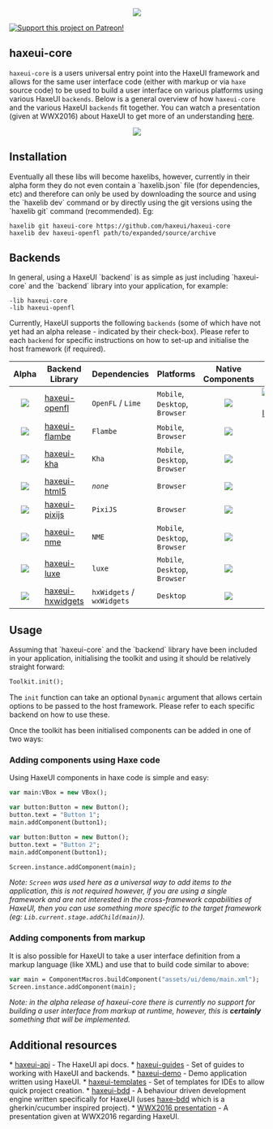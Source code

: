 <p align="center">
  <img src="https://dl.dropboxusercontent.com/u/26678671/haxeui2-warning.png"/>
</p>

<a href="https://www.patreon.com/haxeui"><img src="https://dl.dropboxusercontent.com/u/26678671/patreon_button.png" title="Support this project on Patreon!"/></a>

<h2>haxeui-core</h2>

`haxeui-core` is a users universal entry point into the HaxeUI framework and allows for the same user interface code (either with markup or via `haxe` source code) to be used to build a user interface on various platforms using various HaxeUI `backends`. Below is a general overview of how `haxeui-core` and the various HaxeUI `backends` fit together. You can watch a presentation (given at WWX2016) about HaxeUI to get more of an understanding <a href="https://www.youtube.com/watch?v=L8J8qrR2VSg&feature=youtu.be">here</a>.

<p align="center">
  <img src="https://dl.dropboxusercontent.com/u/26678671/haxeui-overview.png"/>
</p>

<h2>Installation</h2>
Eventually all these libs will become haxelibs, however, currently in their alpha form they do not even contain a `haxelib.json` file (for dependencies, etc) and therefore can only be used by downloading the source and using the `haxelib dev` command or by directly using the git versions using the `haxelib git` command (recommended). Eg:

```
haxelib git haxeui-core https://github.com/haxeui/haxeui-core
haxelib dev haxeui-openfl path/to/expanded/source/archive
```


<h2>Backends</h2>
In general, using a HaxeUI `backend` is as simple as just including `haxeui-core` and the `backend` library into your application, for example:

```
-lib haxeui-core
-lib haxeui-openfl
```

Currently, HaxeUI supports the following `backends` (some of which have not yet had an alpha release - indicated by their check-box). Please refer to each `backend` for specific instructions on how to set-up and initialise the host framework (if required).

| Alpha             | Backend Library                   | Dependencies        | Platforms | Native Components | CI |
| :-------------: | -----------------------| ----------------- | ----- | :---: | :---: |
| <img src="https://dl.dropboxusercontent.com/u/26678671/tick.png"> | <a href="https://github.com/haxeui/haxeui-openfl">haxeui-openfl</a> | `OpenFL` / `Lime` | `Mobile`, `Desktop`, `Browser` | <img src="https://dl.dropboxusercontent.com/u/26678671/cross.png"> | [![Build Status linux/osx](https://img.shields.io/travis/haxeui/haxeui-openfl/master.svg?maxAge=2592000?style=plastic)](https://travis-ci.org/haxeui/haxeui-openfl) |
| <img src="https://dl.dropboxusercontent.com/u/26678671/tick.png"> | <a href="https://github.com/haxeui/haxeui-flambe">haxeui-flambe</a> | `Flambe` | `Mobile`, `Browser` | <img src="https://dl.dropboxusercontent.com/u/26678671/cross.png"> | `n/a` |
| <img src="https://dl.dropboxusercontent.com/u/26678671/cross.png"> | <a href="https://github.com/haxeui/haxeui-kha">haxeui-kha</a> | `Kha` | `Mobile`, `Desktop`, `Browser` | <img src="https://dl.dropboxusercontent.com/u/26678671/cross.png"> | `n/a` |
| <img src="https://dl.dropboxusercontent.com/u/26678671/tick.png"> | <a href="https://github.com/haxeui/haxeui-html5">haxeui-html5</a> | _`none`_ | `Browser` | <img src="https://dl.dropboxusercontent.com/u/26678671/tick.png"> | `n/a` |
| <img src="https://dl.dropboxusercontent.com/u/26678671/tick.png"> | <a href="https://github.com/haxeui/haxeui-pixijs">haxeui-pixijs</a> | `PixiJS` | `Browser` | <img src="https://dl.dropboxusercontent.com/u/26678671/cross.png"> | `n/a` |
| <img src="https://dl.dropboxusercontent.com/u/26678671/cross.png"> | <a href="https://github.com/haxeui/haxeui-nme">haxeui-nme</a> | `NME` | `Mobile`, `Desktop`, `Browser` | <img src="https://dl.dropboxusercontent.com/u/26678671/cross.png"> | `n/a` |
| <img src="https://dl.dropboxusercontent.com/u/26678671/cross.png"> | <a href="https://github.com/haxeui/haxeui-luxe">haxeui-luxe</a> | `luxe` | `Mobile`, `Desktop`, `Browser` | <img src="https://dl.dropboxusercontent.com/u/26678671/cross.png"> | `n/a` |
| <img src="https://dl.dropboxusercontent.com/u/26678671/cross.png"> | <a href="https://github.com/haxeui/haxeui-hxwidgets">haxeui-hxwidgets</a> | `hxWidgets` / `wxWidgets` | `Desktop` | <img src="https://dl.dropboxusercontent.com/u/26678671/tick.png"> | `n/a` |

<h2>Usage</h2>
Assuming that `haxeui-core` and the `backend` library have been included in your application, initialising the toolkit and using it should be relatively straight forward:

```haxe
Toolkit.init();
```

The `init` function can take an optional `Dynamic` argument that allows certain options to be passed to the host framework. Please refer to each specific backend on how to use these. 

Once the toolkit has been initialised components can be added in one of two ways:

<h3>Adding components using Haxe code</h3>
Using HaxeUI components in haxe code is simple and easy:

```haxe
var main:VBox = new VBox();

var button:Button = new Button();
button.text = "Button 1";
main.addComponent(button1);

var button:Button = new Button();
button.text = "Button 2";
main.addComponent(button1);

Screen.instance.addComponent(main);
```

_Note: `Screen` was used here as a universal way to add items to the application, this is not required however, if you are using a single framework and are not interested in the cross-framework capabilities of HaxeUI, then you can use something more specific to the target framework (eg: `Lib.current.stage.addChild(main)`)._

<h3>Adding components from markup</h3>
It is also possible for HaxeUI to take a user interface definition from a markup language (like XML) and use that to build code similar to above:

```haxe
var main = ComponentMacros.buildComponent("assets/ui/demo/main.xml");
Screen.instance.addComponent(main);
```

_Note: in the alpha release of haxeui-core there is currently no support for building a user interface from markup at runtime, however, this is **certainly** something that will be implemented._

<h2>Additional resources</h2>
* <a href="http://haxeui.github.io/haxeui-api/">haxeui-api</a> - The HaxeUI api docs.
* <a href="https://github.com/haxeui/haxeui-guides">haxeui-guides</a> - Set of guides to working with HaxeUI and backends.
* <a href="https://github.com/haxeui/haxeui-demo">haxeui-demo</a> - Demo application written using HaxeUI.
* <a href="https://github.com/haxeui/haxeui-templates">haxeui-templates</a> - Set of templates for IDEs to allow quick project creation.
* <a href="https://github.com/haxeui/haxeui-bdd">haxeui-bdd</a> - A behaviour driven development engine written specifically for HaxeUI (uses <a href="https://github.com/haxeui/haxe-bdd">haxe-bdd</a> which is a gherkin/cucumber inspired project).
* <a href="https://www.youtube.com/watch?v=L8J8qrR2VSg&feature=youtu.be">WWX2016 presentation</a> - A presentation given at WWX2016 regarding HaxeUI.

